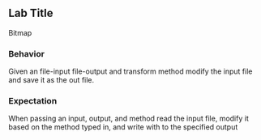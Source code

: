 ## Lab Title
Bitmap

### Behavior
Given an file-input file-output and transform method modify the input file and save it as the out file.

### Expectation
When passing an input, output, and method read the input file, modify it based on the method typed in, and write with to the specified output
